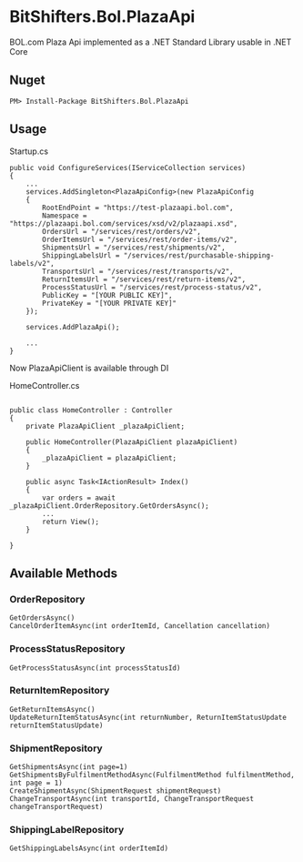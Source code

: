 # BitShifters.Bol.PlazaApi

BOL.com Plaza Api implemented as a .NET Standard Library usable in .NET Core 
## Nuget
```
PM> Install-Package BitShifters.Bol.PlazaApi
```
## Usage
Startup.cs
```
public void ConfigureServices(IServiceCollection services)
{
    ...
    services.AddSingleton<PlazaApiConfig>(new PlazaApiConfig
    {
        RootEndPoint = "https://test-plazaapi.bol.com",
        Namespace = "https://plazaapi.bol.com/services/xsd/v2/plazaapi.xsd",
        OrdersUrl = "/services/rest/orders/v2",
        OrderItemsUrl = "/services/rest/order-items/v2",
        ShipmentsUrl = "/services/rest/shipments/v2",
        ShippingLabelsUrl = "/services/rest/purchasable-shipping-labels/v2",
        TransportsUrl = "/services/rest/transports/v2",
        ReturnItemsUrl = "/services/rest/return-items/v2",
        ProcessStatusUrl = "/services/rest/process-status/v2",
        PublicKey = "[YOUR PUBLIC KEY]",
        PrivateKey = "[YOUR PRIVATE KEY]"
    });

    services.AddPlazaApi();

    ...
}
```

Now PlazaApiClient is available through DI

HomeController.cs

```

public class HomeController : Controller
{
    private PlazaApiClient _plazaApiClient;

    public HomeController(PlazaApiClient plazaApiClient)
    {
        _plazaApiClient = plazaApiClient;
    }

    public async Task<IActionResult> Index()
    {
        var orders = await _plazaApiClient.OrderRepository.GetOrdersAsync();
        ...
        return View();
    }

}
```

## Available Methods

### OrderRepository
```
GetOrdersAsync()
CancelOrderItemAsync(int orderItemId, Cancellation cancellation)
```
### ProcessStatusRepository
```
GetProcessStatusAsync(int processStatusId)
```
### ReturnItemRepository
```
GetReturnItemsAsync()
UpdateReturnItemStatusAsync(int returnNumber, ReturnItemStatusUpdate returnItemStatusUpdate)
```
### ShipmentRepository
```
GetShipmentsAsync(int page=1)
GetShipmentsByFulfilmentMethodAsync(FulfilmentMethod fulfilmentMethod, int page = 1)
CreateShipmentAsync(ShipmentRequest shipmentRequest)
ChangeTransportAsync(int transportId, ChangeTransportRequest changeTransportRequest)
```
### ShippingLabelRepository
```
GetShippingLabelsAsync(int orderItemId)
```

